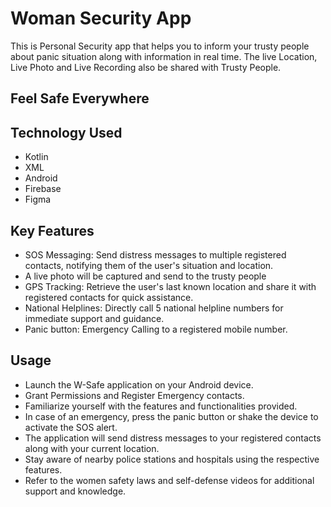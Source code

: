
# Woman Security App

This is Personal Security app that helps you to inform your trusty people about panic situation along with information in real time.
The live Location, Live Photo and Live Recording also be shared with Trusty People.


## Feel Safe Everywhere


## Technology Used
* Kotlin
* XML
* Android
* Firebase
* Figma


## Key Features
* SOS Messaging: Send distress messages to multiple registered contacts, notifying them of the user's situation and location.
* A live photo will be captured and send to the   trusty people
* GPS Tracking: Retrieve the user's last known   location and share it with registered contacts for quick assistance.
* National Helplines: Directly call 5 national helpline numbers for immediate support and guidance.
* Panic button: Emergency Calling to a registered mobile number.

## Usage

* Launch the W-Safe application on your Android device.
* Grant Permissions and Register Emergency contacts.
* Familiarize yourself with the features and functionalities provided.
* In case of an emergency, press the panic button or shake the device to activate the SOS alert.
* The application will send distress messages to your registered contacts along with your current location.
* Stay aware of nearby police stations and hospitals using the respective features.
* Refer to the women safety laws and self-defense videos for additional support and knowledge.




